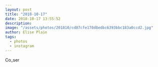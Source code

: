 ```yaml
---
layout: post
title: "2018-10-17"
date: 2018-10-17 13:55:52
description: 
image: "/assets/photos/201810/cd87cfe170d8edbc6393bbc183a0ccd2.jpg"
author: Elise Plain
tags: 
  - photos
  - instagram
---
```


Co_ser
<p></p>
